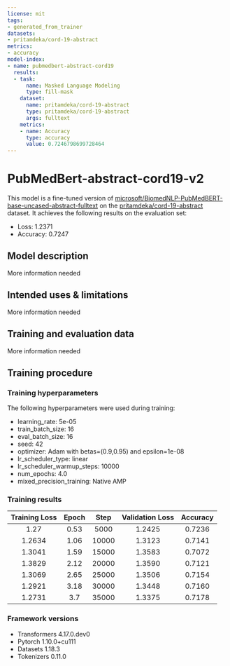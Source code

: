```yaml
---
license: mit
tags:
- generated_from_trainer
datasets:
- pritamdeka/cord-19-abstract
metrics:
- accuracy
model-index:
- name: pubmedbert-abstract-cord19
  results:
  - task:
      name: Masked Language Modeling
      type: fill-mask
    dataset:
      name: pritamdeka/cord-19-abstract
      type: pritamdeka/cord-19-abstract
      args: fulltext
    metrics:
    - name: Accuracy
      type: accuracy
      value: 0.7246798699728464
---
```


<!-- This model card has been generated automatically according to the information the Trainer had access to. You
should probably proofread and complete it, then remove this comment. -->

# PubMedBert-abstract-cord19-v2

This model is a fine-tuned version of [microsoft/BiomedNLP-PubMedBERT-base-uncased-abstract-fulltext](https://huggingface.co/microsoft/BiomedNLP-PubMedBERT-base-uncased-abstract-fulltext) on the [pritamdeka/cord-19-abstract](https://huggingface.co/datasets/pritamdeka/cord-19-abstract) dataset.
It achieves the following results on the evaluation set:
- Loss: 1.2371
- Accuracy: 0.7247

## Model description

More information needed

## Intended uses & limitations

More information needed

## Training and evaluation data

More information needed

## Training procedure

### Training hyperparameters

The following hyperparameters were used during training:
- learning_rate: 5e-05
- train_batch_size: 16
- eval_batch_size: 16
- seed: 42
- optimizer: Adam with betas=(0.9,0.95) and epsilon=1e-08
- lr_scheduler_type: linear
- lr_scheduler_warmup_steps: 10000
- num_epochs: 4.0
- mixed_precision_training: Native AMP

### Training results

| Training Loss | Epoch | Step  | Validation Loss | Accuracy |
|:-------------:|:-----:|:-----:|:---------------:|:--------:|
| 1.27          | 0.53  | 5000  | 1.2425          | 0.7236   |
| 1.2634        | 1.06  | 10000 | 1.3123          | 0.7141   |
| 1.3041        | 1.59  | 15000 | 1.3583          | 0.7072   |
| 1.3829        | 2.12  | 20000 | 1.3590          | 0.7121   |
| 1.3069        | 2.65  | 25000 | 1.3506          | 0.7154   |
| 1.2921        | 3.18  | 30000 | 1.3448          | 0.7160   |
| 1.2731        | 3.7   | 35000 | 1.3375          | 0.7178   |


### Framework versions

- Transformers 4.17.0.dev0
- Pytorch 1.10.0+cu111
- Datasets 1.18.3
- Tokenizers 0.11.0
